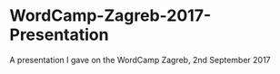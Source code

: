 # WordCamp-Zagreb-2017-Presentation
A presentation I gave on the WordCamp Zagreb, 2nd September 2017
